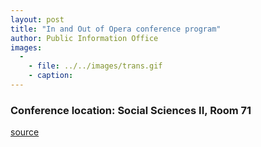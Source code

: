 ```yaml
---
layout: post
title: "In and Out of Opera conference program"
author: Public Information Office
images:
  -
    - file: ../../images/trans.gif
    - caption: 
---
```


### Conference location: Social Sciences II, Room 71

  
  

[source](http://www1.ucsc.edu/currents/00-01/10-02/opera.sched.html "Permalink to opera")
